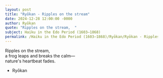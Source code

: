 ```yaml
---
layout: post
title: "Ryōkan - Ripples on the stream"
date: 2024-12-28 12:00:00 -0000
author: Ryōkan
quote: "Ripples on the stream,  "
subject: Haiku in the Edo Period (1603–1868)
permalink: /Haiku in the Edo Period (1603–1868)/Ryōkan/Ryōkan - Ripples on the stream
---
```


Ripples on the stream,  
a frog leaps and breaks the calm—  
nature's heartbeat fades.

- Ryōkan
